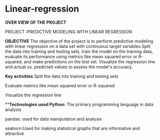 # Linear-regression
**OVER VIEW OF THE PROJECT**

PROJECT :PREDICTIVE MODELING WITH LINEAR REGRESSION

**OBJECTIVE** The objective of the project is to perform predictive modeling with linear regression on a data set with continuous target variables.Split the data into training and testing sets, train the model on the training data, evaluate its performance using metrics like mean squared error or R-squared, and make predictions on the test set. Visualize the regression line and actual vs. predicted values to assess the model's accuracy.

**Key activities** Split the data into training and testing sets

Evaluate metrics like mean squared error or R-squared

Visualize the regression line 

****Technologies used Python**: The primary programming language in data analysis

pandas: used for data manipulation and analysis

seaborn:Used for making statistical graphs that are informative and attractive
